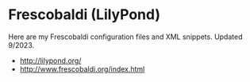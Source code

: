 # Frescobaldi (LilyPond)
Here are my Frescobaldi configuration files and XML snippets. Updated 9/2023.

* http://lilypond.org/
* http://www.frescobaldi.org/index.html

